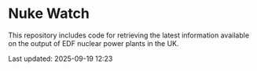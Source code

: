# Nuke Watch

This repository includes code for retrieving the latest information available on the output of EDF nuclear power plants in the UK.

Last updated: 2025-09-19 12:23